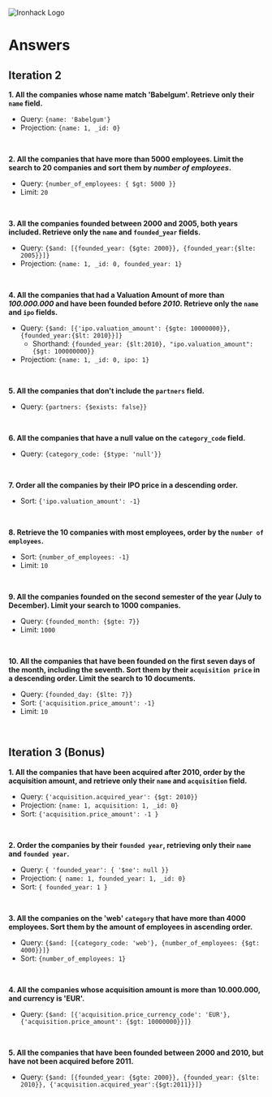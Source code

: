 ![Ironhack Logo](https://i.imgur.com/1QgrNNw.png)

# Answers

## Iteration 2

**1. All the companies whose name match 'Babelgum'. Retrieve only their `name` field.**

- Query: `{name: 'Babelgum'}`
- Projection: `{name: 1, _id: 0}`
<br>

**2. All the companies that have more than 5000 employees. Limit the search to 20 companies and sort them by *number of employees*.**

- Query: `{number_of_employees: { $gt: 5000 }}`
- Limit: `20`

<br>

**3. All the companies founded between 2000 and 2005, both years included. Retrieve only the `name` and `founded_year` fields.**

- Query: `{$and: [{founded_year: {$gte: 2000}}, {founded_year:{$lte: 2005}}]}`
- Projection: `{name: 1, _id: 0, founded_year: 1}`

<br>

**4. All the companies that had a Valuation Amount of more than *100.000.000* and have been founded before *2010*. Retrieve only the `name` and `ipo` fields.**

- Query: `{$and: [{'ipo.valuation_amount': {$gte: 10000000}}, {founded_year:{$lt: 2010}}]}`
    - Shorthand: `{founded_year: {$lt:2010}, "ipo.valuation_amount": {$gt: 100000000}}`
- Projection: `{name: 1, _id: 0, ipo: 1}`

<br>

**5. All the companies that don't include the `partners` field.**

- Query: `{partners: {$exists: false}}`

<br>

**6. All the companies that have a null value on the `category_code` field.**

- Query: `{category_code: {$type: 'null'}}`

<br>

**7. Order all the companies by their IPO price in a descending order.**

- Sort: `{'ipo.valuation_amount': -1}`

<br>

**8. Retrieve the 10 companies with most employees, order by the `number of employees`.**

- Sort: `{number_of_employees: -1}`
- Limit: `10`

<br>

**9. All the companies founded on the second semester of the year (July to December). Limit your search to 1000 companies.**

- Query: `{founded_month: {$gte: 7}}`
- Limit: `1000`

<br>

**10. All the companies that have been founded on the first seven days of the month, including the seventh. Sort them by their `acquisition price` in a descending order. Limit the search to 10 documents.**

- Query: `{founded_day: {$lte: 7}}`
- Sort: `{'acquisition.price_amount': -1}`
- Limit: `10`

<br>

## Iteration 3 (Bonus)

**1. All the companies that have been acquired after 2010, order by the acquisition amount, and retrieve only their `name` and `acquisition` field.**

- Query: `{'acquisition.acquired_year': {$gt: 2010}}`
- Projection: `{name: 1, acquisition: 1, _id: 0}`
- Sort: `{'acquisition.price_amount': -1 }`

<br>

**2. Order the companies by their `founded year`, retrieving only their `name` and `founded year`.**

- Query: `{ 'founded_year': { '$ne': null }}`
- Projection: `{ name: 1, founded_year: 1, _id: 0}`
- Sort: `{ founded_year: 1 }`

<br>

**3. All the companies on the 'web' `category` that have more than 4000 employees. Sort them by the amount of employees in ascending order.**

- Query: `{$and: [{category_code: 'web'}, {number_of_employees: {$gt: 4000}}]}`
- Sort: `{number_of_employees: 1}`

<br>

**4. All the companies whose acquisition amount is more than 10.000.000, and currency is 'EUR'.**

- Query: `{$and: [{'acquisition.price_currency_code': 'EUR'}, {'acquisition.price_amount': {$gt: 10000000}}]}`

<br>

**5. All the companies that have been founded between 2000 and 2010, but have not been acquired before 2011.**

- Query: `{$and: [{founded_year: {$gte: 2000}}, {founded_year: {$lte: 2010}}, {'acquisition.acquired_year':{$gt:2011}}]}`

<br>